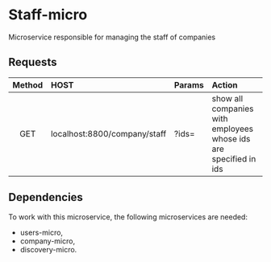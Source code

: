 # Staff-micro

Microservice responsible for managing the staff of companies

## Requests
| Method | HOST                         | Params | Action                                                           |
|:------:|:-----------------------------|:-------|:-----------------------------------------------------------------|
|  GET   | localhost:8800/company/staff | ?ids=  | show all companies with employees whose ids are specified in ids |

## Dependencies

To work with this microservice, the following microservices are needed:
- users-micro,
- company-micro,
- discovery-micro.